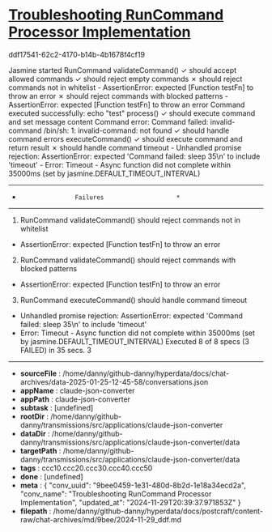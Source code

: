 # [Troubleshooting RunCommand Processor Implementation](https://claude.ai/chat/9bee0459-1e31-480d-8b2d-1e18a34ecd2a)

ddf17541-62c2-4170-b14b-4b1678f4cf19

Jasmine started
  RunCommand
    validateCommand()
      ✓ should accept allowed commands
      ✓ should reject empty commands
      ✗ should reject commands not in whitelist
        - AssertionError: expected [Function testFn] to throw an error
      ✗ should reject commands with blocked patterns
        - AssertionError: expected [Function testFn] to throw an error
Command executed successfully: echo "test"
    process()
      ✓ should execute command and set message content
Command error: Command failed: invalid-command
/bin/sh: 1: invalid-command: not found
      ✓ should handle command errors
    executeCommand()
      ✓ should execute command and return result
      ✗ should handle command timeout
        - Unhandled promise rejection: AssertionError: expected 'Command failed: sleep 35\n' to include 'timeout'
        - Error: Timeout - Async function did not complete within 35000ms (set by jasmine.DEFAULT_TIMEOUT_INTERVAL)
**************************************************
*                    Failures                    *
**************************************************
1) RunCommand validateCommand() should reject commands not in whitelist
  - AssertionError: expected [Function testFn] to throw an error
2) RunCommand validateCommand() should reject commands with blocked patterns
  - AssertionError: expected [Function testFn] to throw an error
3) RunCommand executeCommand() should handle command timeout
  - Unhandled promise rejection: AssertionError: expected 'Command failed: sleep 35\n' to include 'timeout'
  - Error: Timeout - Async function did not complete within 35000ms (set by jasmine.DEFAULT_TIMEOUT_INTERVAL)
Executed 8 of 8 specs (3 FAILED) in 35 secs.
3

---

* **sourceFile** : /home/danny/github-danny/hyperdata/docs/chat-archives/data-2025-01-25-12-45-58/conversations.json
* **appName** : claude-json-converter
* **appPath** : claude-json-converter
* **subtask** : [undefined]
* **rootDir** : /home/danny/github-danny/transmissions/src/applications/claude-json-converter
* **dataDir** : /home/danny/github-danny/transmissions/src/applications/claude-json-converter/data
* **targetPath** : /home/danny/github-danny/transmissions/src/applications/claude-json-converter/data
* **tags** : ccc10.ccc20.ccc30.ccc40.ccc50
* **done** : [undefined]
* **meta** : {
  "conv_uuid": "9bee0459-1e31-480d-8b2d-1e18a34ecd2a",
  "conv_name": "Troubleshooting RunCommand Processor Implementation",
  "updated_at": "2024-11-29T20:39:37.971853Z"
}
* **filepath** : /home/danny/github-danny/hyperdata/docs/postcraft/content-raw/chat-archives/md/9bee/2024-11-29_ddf.md